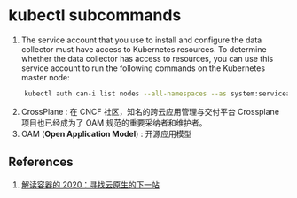 # kubectl subcommands

1. The service account that you use to install and configure the data collector must have access to Kubernetes resources. To determine whether the data collector has access to resources, you can use this service account to run the following commands on the Kubernetes master node:
```bash
    kubectl auth can-i list nodes --all-namespaces --as system:serviceaccount:namespace:service_account_name
```
2. CrossPlane : 在 CNCF 社区，知名的跨云应用管理与交付平台 Crossplane 项目也已经成为了 OAM 规范的重要采纳者和维护者。
3. OAM (**Open Application Model**) : 开源应用模型


## References
1. [解读容器的 2020：寻找云原生的下一站](https://www.infoq.cn/article/tdfhmcoobjbu2g1a0lbw)